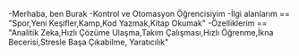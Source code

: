 -Merhaba, ben Burak
-Kontrol ve Otomasyon Öğrencisiyim
-İlgi alanlarım == "Spor,Yeni Keşifler,Kamp,Kod Yazmak,Kitap Okumak"
-Özelliklerim == "Analitik Zeka,Hızlı Çözüme Ulaşma,Takım Çalışması,Hızlı Öğrenme,İkna Becerisi,Stresle Başa Çıkabilme, Yaratıcılık"
